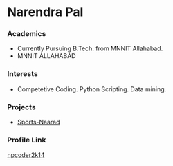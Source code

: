 # Narendra Pal	
### Academics
- Currently Pursuing B.Tech. from MNNIT Allahabad.
- MNNIT ALLAHABAD

### Interests

- Competetive Coding. Python Scripting. Data mining. 


### Projects

- [Sports-Naarad](https://github.com/npcoder2k14/HackInTheNorth-PYRAG) 

### Profile Link

[npcoder2k14](https://github.com/npcoder2k14)
